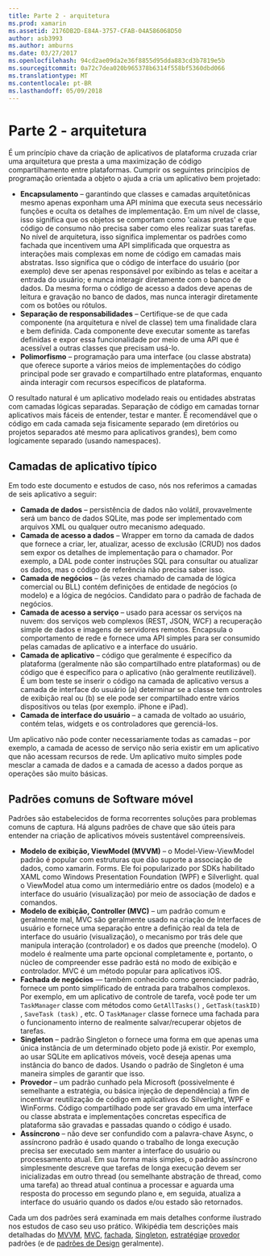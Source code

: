 ```yaml
---
title: Parte 2 - arquitetura
ms.prod: xamarin
ms.assetid: 2176DB2D-E84A-3757-CFAB-04A586068D50
author: asb3993
ms.author: amburns
ms.date: 03/27/2017
ms.openlocfilehash: 94cd2ae09da2e36f8855d95dda883cd3b7819e5b
ms.sourcegitcommit: 0a72c7dea020b965378b6314f558bf5360dbd066
ms.translationtype: MT
ms.contentlocale: pt-BR
ms.lasthandoff: 05/09/2018
---
```

# <a name="part-2---architecture"></a>Parte 2 - arquitetura

É um princípio chave da criação de aplicativos de plataforma cruzada criar uma arquitetura que presta a uma maximização de código compartilhamento entre plataformas. Cumprir os seguintes princípios de programação orientada a objeto o ajuda a cria um aplicativo bem projetado:

-   **Encapsulamento** – garantindo que classes e camadas arquitetônicas mesmo apenas exponham uma API mínima que executa seus necessário funções e oculta os detalhes de implementação. Em um nível de classe, isso significa que os objetos se comportam como 'caixas pretas' e que código de consumo não precisa saber como eles realizar suas tarefas. No nível de arquitetura, isso significa implementar os padrões como fachada que incentivem uma API simplificada que orquestra as interações mais complexas em nome de código em camadas mais abstratas. Isso significa que o código de interface do usuário (por exemplo) deve ser apenas responsável por exibindo as telas e aceitar a entrada do usuário; e nunca interagir diretamente com o banco de dados. Da mesma forma o código de acesso a dados deve apenas de leitura e gravação no banco de dados, mas nunca interagir diretamente com os botões ou rótulos.
-   **Separação de responsabilidades** – Certifique-se de que cada componente (na arquitetura e nível de classe) tem uma finalidade clara e bem definida. Cada componente deve executar somente as tarefas definidas e expor essa funcionalidade por meio de uma API que é acessível a outras classes que precisam usá-lo.
-   **Polimorfismo** – programação para uma interface (ou classe abstrata) que oferece suporte a vários meios de implementações do código principal pode ser gravado e compartilhado entre plataformas, enquanto ainda interagir com recursos específicos de plataforma.


O resultado natural é um aplicativo modelado reais ou entidades abstratas com camadas lógicas separadas. Separação de código em camadas tornar aplicativos mais fáceis de entender, testar e manter. É recomendável que o código em cada camada seja fisicamente separado (em diretórios ou projetos separados até mesmo para aplicativos grandes), bem como logicamente separado (usando namespaces).

 <a name="Typical_Application_Layers" />


## <a name="typical-application-layers"></a>Camadas de aplicativo típico

Em todo este documento e estudos de caso, nós nos referimos a camadas de seis aplicativo a seguir:

-   **Camada de dados** – persistência de dados não volátil, provavelmente será um banco de dados SQLite, mas pode ser implementado com arquivos XML ou qualquer outro mecanismo adequado.
-   **Camada de acesso a dados** – Wrapper em torno da camada de dados que fornece a criar, ler, atualizar, acesso de exclusão (CRUD) nos dados sem expor os detalhes de implementação para o chamador. Por exemplo, a DAL pode conter instruções SQL para consultar ou atualizar os dados, mas o código de referência não precisa saber isso.
-   **Camada de negócios** – (às vezes chamado de camada de lógica comercial ou BLL) contém definições de entidade de negócios (o modelo) e a lógica de negócios. Candidato para o padrão de fachada de negócios.
-   **Camada de acesso a serviço** – usado para acessar os serviços na nuvem: dos serviços web complexos (REST, JSON, WCF) a recuperação simple de dados e imagens de servidores remotos. Encapsula o comportamento de rede e fornece uma API simples para ser consumido pelas camadas de aplicativo e a interface do usuário.
-   **Camada de aplicativo** – código que geralmente é específico da plataforma (geralmente não são compartilhado entre plataformas) ou de código que é específico para o aplicativo (não geralmente reutilizável). É um bom teste se inserir o código na camada de aplicativo versus a camada de interface do usuário (a) determinar se a classe tem controles de exibição real ou (b) se ele pode ser compartilhado entre vários dispositivos ou telas (por exemplo. iPhone e iPad).
-   **Camada de interface do usuário** – a camada de voltado ao usuário, contém telas, widgets e os controladores que gerenciá-los.


Um aplicativo não pode conter necessariamente todas as camadas – por exemplo, a camada de acesso de serviço não seria existir em um aplicativo que não acessam recursos de rede. Um aplicativo muito simples pode mesclar a camada de dados e a camada de acesso a dados porque as operações são muito básicas.

 <a name="Common_Mobile_Software_Patterns" />


## <a name="common-mobile-software-patterns"></a>Padrões comuns de Software móvel

Padrões são estabelecidos de forma recorrentes soluções para problemas comuns de captura. Há alguns padrões de chave que são úteis para entender na criação de aplicativos móveis sustentável compreensíveis.

-   **Modelo de exibição, ViewModel (MVVM)** – o Model-View-ViewModel padrão é popular com estruturas que dão suporte a associação de dados, como xamarin. Forms. Ele foi popularizado por SDKs habilitado XAML como Windows Presentation Foundation (WPF) e Silverlight. qual o ViewModel atua como um intermediário entre os dados (modelo) e a interface do usuário (visualização) por meio de associação de dados e comandos.
-   **Modelo de exibição, Controller (MVC)** – um padrão comum e geralmente mal, MVC são geralmente usado na criação de Interfaces de usuário e fornece uma separação entre a definição real da tela de interface do usuário (visualização), o mecanismo por trás dele que manipula interação (controlador) e os dados que preenche (modelo). O modelo é realmente uma parte opcional completamente e, portanto, o núcleo de compreender esse padrão está no modo de exibição e controlador. MVC é um método popular para aplicativos iOS.
-   **Fachada de negócios** — também conhecido como gerenciador padrão, fornece um ponto simplificado de entrada para trabalhos complexos. Por exemplo, em um aplicativo de controle de tarefa, você pode ter um `TaskManager` classe com métodos como `GetAllTasks()` , `GetTask(taskID)` , `SaveTask (task)` , etc. O `TaskManager` classe fornece uma fachada para o funcionamento interno de realmente salvar/recuperar objetos de tarefas.
-   **Singleton** – padrão Singleton o fornece uma forma em que apenas uma única instância de um determinado objeto pode já existir. Por exemplo, ao usar SQLite em aplicativos móveis, você deseja apenas uma instância do banco de dados. Usando o padrão de Singleton é uma maneira simples de garantir que isso.
-   **Provedor** – um padrão cunhado pela Microsoft (possivelmente é semelhante a estratégia, ou básica injeção de dependência) a fim de incentivar reutilização de código em aplicativos do Silverlight, WPF e WinForms. Código compartilhado pode ser gravado em uma interface ou classe abstrata e implementações concretas específica de plataforma são gravadas e passadas quando o código é usado.
-   **Assíncrono** – não deve ser confundido com a palavra-chave Async, o assíncrono padrão é usado quando o trabalho de longa execução precisa ser executado sem manter a interface do usuário ou processamento atual. Em sua forma mais simples, o padrão assíncrono simplesmente descreve que tarefas de longa execução devem ser inicializadas em outro thread (ou semelhante abstração de thread, como uma tarefa) ao thread atual continua a processar e aguarda uma resposta do processo em segundo plano e, em seguida, atualiza a interface do usuário quando os dados e/ou estado são retornados.


Cada um dos padrões será examinada em mais detalhes conforme ilustrado nos estudos de caso seu uso prático. Wikipédia tem descrições mais detalhadas do [MVVM](https://en.wikipedia.org/wiki/Model–view–viewmodel), [MVC](https://en.wikipedia.org/wiki/Model–view–controller), [fachada](http://en.wikipedia.org/wiki/Facade_pattern), [Singleton](http://en.wikipedia.org/wiki/Singleton_pattern), [estratégia](http://en.wikipedia.org/wiki/Strategy_pattern)e [provedor](http://en.wikipedia.org/wiki/Provider_model) padrões (e de [padrões de Design](http://en.wikipedia.org/wiki/Design_Patterns) geralmente).
